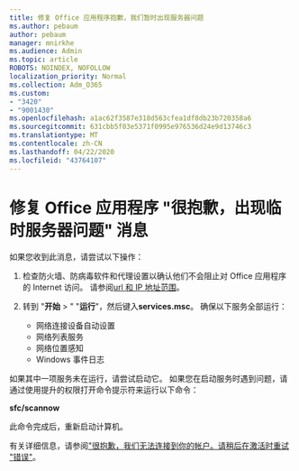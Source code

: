 ```yaml
---
title: 修复 Office 应用程序抱歉，我们暂时出现服务器问题
ms.author: pebaum
author: pebaum
manager: mnirkhe
ms.audience: Admin
ms.topic: article
ROBOTS: NOINDEX, NOFOLLOW
localization_priority: Normal
ms.collection: Adm_O365
ms.custom:
- "3420"
- "9001430"
ms.openlocfilehash: a1ac62f3587e318d563cfea1df8db23b720358a6
ms.sourcegitcommit: 631cbb5f03e5371f0995e976536d24e9d13746c3
ms.translationtype: MT
ms.contentlocale: zh-CN
ms.lasthandoff: 04/22/2020
ms.locfileid: "43764107"
---
```

# <a name="fixing-the-office-apps-sorry-we-are-having-temporary-server-issues-message"></a>修复 Office 应用程序 "很抱歉，出现临时服务器问题" 消息

如果您收到此消息，请尝试以下操作：

1. 检查防火墙、防病毒软件和代理设置以确认他们不会阻止对 Office 应用程序的 Internet 访问。 请参阅[url 和 IP 地址范围](https://docs.microsoft.com/office365/enterprise/urls-and-ip-address-ranges)。

2. 转到 "**开始** > " "**运行**"，然后键入**services.msc**。 确保以下服务全部运行：
    - 网络连接设备自动设置
    - 网络列表服务
    - 网络位置感知
    - Windows 事件日志

如果其中一项服务未在运行，请尝试启动它。 如果您在启动服务时遇到问题，请通过使用提升的权限打开命令提示符来运行以下命令：

**sfc/scannow**

此命令完成后，重新启动计算机。

有关详细信息，请参阅["很抱歉，我们无法连接到你的帐户。请稍后在激活时重试 "错误"](https://docs.microsoft.com/office/troubleshoot/activation-installation/issue-when-activate-office-from-office-365)。